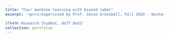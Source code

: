 ```yaml
---
title: "Fair machine learning with biased label"
excerpt: '<p><i>Supervised by Prof. Jesse Gronsbell, Fall 2024 - Winter 2025 </i></p>

STA496 Research Student, UofT DoSS'
collection: portfolio
---
```


